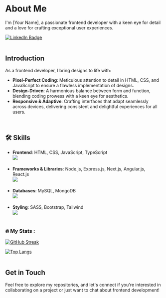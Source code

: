 # About Me

I'm [Your Name], a passionate frontend developer with a keen eye for detail and a love for crafting exceptional user experiences.
<div id="badges">
  <a href="https://www.linkedin.com/in/abhishek-shakya-42528624a/">
    <img src="https://img.shields.io/badge/LinkedIn-blue?style=for-the-badge&logo=linkedin&logoColor=white" alt="LinkedIn Badge"/>
  </a>
</div>
<br>

## Introduction
As a frontend developer, I bring designs to life with:

* **Pixel-Perfect Coding**: Meticulous attention to detail in HTML, CSS, and JavaScript to ensure a flawless implementation of designs.
* **Design-Driven**: A harmonious balance between form and function, blending coding prowess with a keen eye for aesthetics.
* **Responsive & Adaptive**: Crafting interfaces that adapt seamlessly across devices, delivering consistent and delightful experiences for all users.
<br>

## :hammer_and_wrench: Skills

* **Frontend**: HTML, CSS, JavaScript, TypeScript
  <br><img src="https://skillicons.dev/icons?i=html,css,js,ts" /><br><br>
* **Frameworks & Libraries**: Node.js, Express.js, Next.js, Angular.js, React.js
  <br><img src="https://skillicons.dev/icons?i=nodejs,express,nextjs,angular,react,redux" /><br><br>
* **Databases**: MySQL, MongoDB
  <br><img src="https://skillicons.dev/icons?i=mysql,mongodb" /><br><br>
* **Styling**: SASS, Bootstrap, Tailwind
  <br><img src="https://skillicons.dev/icons?i=sass,bootstrap,tailwind" /><br><br>

### :fire: My Stats :
[![GitHub Streak](http://github-readme-streak-stats.herokuapp.com?user=abhishek98s&theme=dark&background=000000)](https://git.io/streak-stats)

[![Top Langs](https://github-readme-stats.vercel.app/api/top-langs/?username=your-github-username&layout=compact&theme=vision-friendly-dark)](https://github.com/anuraghazra/github-readme-stats)
<br>
<br>

## Get in Touch
Feel free to explore my repositories, and let's connect if you're interested in collaborating on a project or just want to chat about frontend development!
